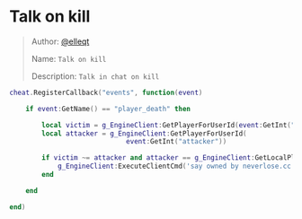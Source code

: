 # Talk on kill

> Author: [@elleqt](https://github.com/elleqt)  
>
> Name: `Talk on kill`  
>
> Description: `Talk in chat on kill`

```lua
cheat.RegisterCallback("events", function(event)

    if event:GetName() == "player_death" then

        local victim = g_EngineClient:GetPlayerForUserId(event:GetInt("userid"))
        local attacker = g_EngineClient:GetPlayerForUserId(
                             event:GetInt("attacker"))

        if victim ~= attacker and attacker == g_EngineClient:GetLocalPlayer() then
            g_EngineClient:ExecuteClientCmd('say owned by neverlose.cc')
        end

    end

end)

```
